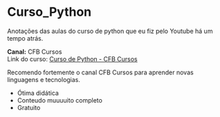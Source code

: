 # Curso_Python

Anotações das aulas do curso de python que eu fiz pelo Youtube há um tempo atrás.

<b>Canal:</b> CFB Cursos  
Link do curso: <a href="https://www.youtube.com/watch?v=Ay-MakuSg08&list=PLx4x_zx8csUhuVgWfy7keQQAy7t1J35TR" target="_blank"> Curso de Python - CFB Cursos </a>

Recomendo fortemente o canal CFB Cursos para aprender novas linguagens e tecnologias.  
- Ótima didática 
- Conteudo muuuuito completo  
- Gratuito
